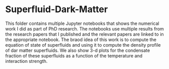 # Superfluid-Dark-Matter

This folder contains multiple Jupyter notebooks that shows the numerical work I did as part of PhD research.
The notebooks use multiple results from the research papers that I published and the relevant papers are linked to in the appropriate notebook.
The braod idea of this work is to compute the equation of state of superfluids and using it to compute the density profile of dar matter superfluids.
We also show 3-d plots for the condensate fraction of these superfluids as a function of the temperature and interaction strength.
